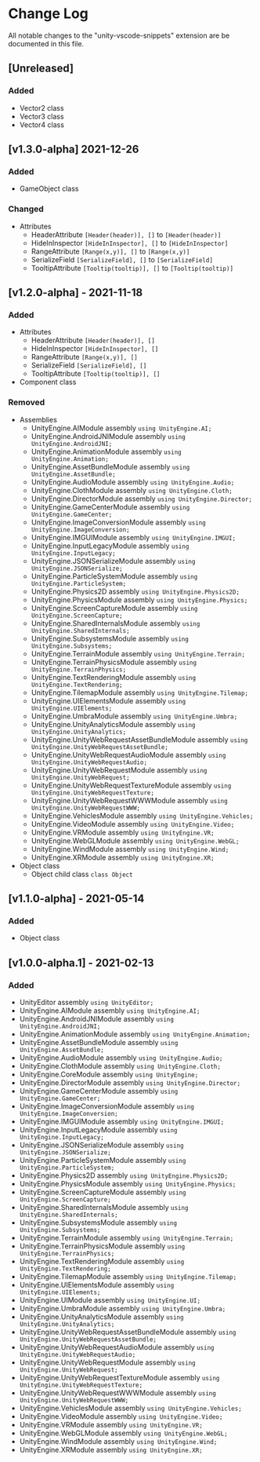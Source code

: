 # Change Log
All notable changes to the "unity-vscode-snippets" extension are be documented in this file.

## [Unreleased]
### Added
- Vector2 class
- Vector3 class
- Vector4 class

## [v1.3.0-alpha] 2021-12-26
### Added
- GameObject class

### Changed
- Attributes
  - HeaderAttribute `[Header(header)], []` to `[Header(header)]`
  - HideInInspector `[HideInInspector], []` to `[HideInInspector]`
  - RangeAttribute `[Range(x,y)], []` to `[Range(x,y)]`
  - SerializeField `[SerializeField], []` to `[SerializeField]`
  - TooltipAttribute `[Tooltip(tooltip)], []` to `[Tooltip(tooltip)]`

## [v1.2.0-alpha] - 2021-11-18
### Added
- Attributes
  - HeaderAttribute `[Header(header)], []`
  - HideInInspector `[HideInInspector], []`
  - RangeAttribute `[Range(x,y)], []`
  - SerializeField `[SerializeField], []`
  - TooltipAttribute `[Tooltip(tooltip)], []`
- Component class

### Removed
- Assemblies
  - UnityEngine.AIModule assembly `using UnityEngine.AI;`
  - UnityEngine.AndroidJNIModule assembly `using UnityEngine.AndroidJNI;`
  - UnityEngine.AnimationModule assembly `using UnityEngine.Animation;`
  - UnityEngine.AssetBundleModule assembly `using UnityEngine.AssetBundle;`
  - UnityEngine.AudioModule assembly `using UnityEngine.Audio;`
  - UnityEngine.ClothModule assembly `using UnityEngine.Cloth;`
  - UnityEngine.DirectorModule assembly `using UnityEngine.Director;`
  - UnityEngine.GameCenterModule assembly `using UnityEngine.GameCenter;`
  - UnityEngine.ImageConversionModule assembly `using UnityEngine.ImageConversion;`
  - UnityEngine.IMGUIModule assembly `using UnityEngine.IMGUI;`
  - UnityEngine.InputLegacyModule assembly `using UnityEngine.InputLegacy;`
  - UnityEngine.JSONSerializeModule assembly `using UnityEngine.JSONSerialize;`
  - UnityEngine.ParticleSystemModule assembly `using UnityEngine.ParticleSystem;`
  - UnityEngine.Physics2D assembly `using UnityEngine.Physics2D;`
  - UnityEngine.PhysicsModule assembly `using UnityEngine.Physics;`
  - UnityEngine.ScreenCaptureModule assembly `using UnityEngine.ScreenCapture;`
  - UnityEngine.SharedInternalsModule assembly `using UnityEngine.SharedInternals;`
  - UnityEngine.SubsystemsModule assembly `using UnityEngine.Subsystems;`
  - UnityEngine.TerrainModule assembly `using UnityEngine.Terrain;`
  - UnityEngine.TerrainPhysicsModule assembly `using UnityEngine.TerrainPhysics;`
  - UnityEngine.TextRenderingModule assembly `using UnityEngine.TextRendering;`
  - UnityEngine.TilemapModule assembly `using UnityEngine.Tilemap;`
  - UnityEngine.UIElementsModule assembly `using UnityEngine.UIElements;`
  - UnityEngine.UmbraModule assembly `using UnityEngine.Umbra;`
  - UnityEngine.UnityAnalyticsModule assembly `using UnityEngine.UnityAnalytics;`
  - UnityEngine.UnityWebRequestAssetBundleModule assembly `using UnityEngine.UnityWebRequestAssetBundle;`
  - UnityEngine.UnityWebRequestAudioModule assembly `using UnityEngine.UnityWebRequestAudio;`
  - UnityEngine.UnityWebRequestModule assembly `using UnityEngine.UnityWebRequest;`
  - UnityEngine.UnityWebRequestTextureModule assembly `using UnityEngine.UnityWebRequestTexture;`
  - UnityEngine.UnityWebRequestWWWModule assembly `using UnityEngine.UnityWebRequestWWW;`
  - UnityEngine.VehiclesModule assembly `using UnityEngine.Vehicles;`
  - UnityEngine.VideoModule assembly `using UnityEngine.Video;`
  - UnityEngine.VRModule assembly `using UnityEngine.VR;`
  - UnityEngine.WebGLModule assembly `using UnityEngine.WebGL;`
  - UnityEngine.WindModule assembly `using UnityEngine.Wind;`
  - UnityEngine.XRModule assembly `using UnityEngine.XR;`
- Object class
  - Object child class `class Object`

## [v1.1.0-alpha] - 2021-05-14
### Added
- Object class

## [v1.0.0-alpha.1] - 2021-02-13
### Added
- UnityEditor assembly `using UnityEditor;`
- UnityEngine.AIModule assembly `using UnityEngine.AI;`
- UnityEngine.AndroidJNIModule assembly `using UnityEngine.AndroidJNI;`
- UnityEngine.AnimationModule assembly `using UnityEngine.Animation;`
- UnityEngine.AssetBundleModule assembly `using UnityEngine.AssetBundle;`
- UnityEngine.AudioModule assembly `using UnityEngine.Audio;`
- UnityEngine.ClothModule assembly `using UnityEngine.Cloth;`
- UnityEngine.CoreModule assembly `using UnityEngine;`
- UnityEngine.DirectorModule assembly `using UnityEngine.Director;`
- UnityEngine.GameCenterModule assembly `using UnityEngine.GameCenter;`
- UnityEngine.ImageConversionModule assembly `using UnityEngine.ImageConversion;`
- UnityEngine.IMGUIModule assembly `using UnityEngine.IMGUI;`
- UnityEngine.InputLegacyModule assembly `using UnityEngine.InputLegacy;`
- UnityEngine.JSONSerializeModule assembly `using UnityEngine.JSONSerialize;`
- UnityEngine.ParticleSystemModule assembly `using UnityEngine.ParticleSystem;`
- UnityEngine.Physics2D assembly `using UnityEngine.Physics2D;`
- UnityEngine.PhysicsModule assembly `using UnityEngine.Physics;`
- UnityEngine.ScreenCaptureModule assembly `using UnityEngine.ScreenCapture;`
- UnityEngine.SharedInternalsModule assembly `using UnityEngine.SharedInternals;`
- UnityEngine.SubsystemsModule assembly `using UnityEngine.Subsystems;`
- UnityEngine.TerrainModule assembly `using UnityEngine.Terrain;`
- UnityEngine.TerrainPhysicsModule assembly `using UnityEngine.TerrainPhysics;`
- UnityEngine.TextRenderingModule assembly `using UnityEngine.TextRendering;`
- UnityEngine.TilemapModule assembly `using UnityEngine.Tilemap;`
- UnityEngine.UIElementsModule assembly `using UnityEngine.UIElements;`
- UnityEngine.UIModule assembly `using UnityEngine.UI;`
- UnityEngine.UmbraModule assembly `using UnityEngine.Umbra;`
- UnityEngine.UnityAnalyticsModule assembly `using UnityEngine.UnityAnalytics;`
- UnityEngine.UnityWebRequestAssetBundleModule assembly `using UnityEngine.UnityWebRequestAssetBundle;`
- UnityEngine.UnityWebRequestAudioModule assembly `using UnityEngine.UnityWebRequestAudio;`
- UnityEngine.UnityWebRequestModule assembly `using UnityEngine.UnityWebRequest;`
- UnityEngine.UnityWebRequestTextureModule assembly `using UnityEngine.UnityWebRequestTexture;`
- UnityEngine.UnityWebRequestWWWModule assembly `using UnityEngine.UnityWebRequestWWW;`
- UnityEngine.VehiclesModule assembly `using UnityEngine.Vehicles;`
- UnityEngine.VideoModule assembly `using UnityEngine.Video;`
- UnityEngine.VRModule assembly `using UnityEngine.VR;`
- UnityEngine.WebGLModule assembly `using UnityEngine.WebGL;`
- UnityEngine.WindModule assembly `using UnityEngine.Wind;`
- UnityEngine.XRModule assembly `using UnityEngine.XR;`
